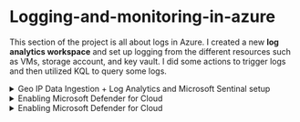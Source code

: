 # Logging-and-monitoring-in-azure
This section of the project is all about logs in Azure. 
I created a new **log analytics workspace** and set up  logging from the different resources
such as VMs, storage account, and key vault. I did some actions to trigger logs and then utilized KQL to query some logs.

<details><summary>Geo IP Data Ingestion + Log Analytics and Microsoft Sentinal setup</summary><br>
  
  In this lab, I created a data analytics workspace in Azure. I also created a watchlist inside of azure
  sentinal. This watchlist represents a big list of network blocks with corresponding latitude, longtitude, city, and country    name. It will be used to derive geo locations from IP addresses from attackers.

 # **Creating a log analytics workspace (log aggregator)**

  ![image](https://github.com/user-attachments/assets/855e0245-b0be-4a5a-af11-05b25d08ad68)

  ![image](https://github.com/user-attachments/assets/68b32b5c-eae5-44b9-8536-838b74dffb46)<br>

  

#  **Setting up sentinal and connecting it to the log analytics workspace**

  ![image](https://github.com/user-attachments/assets/f2861169-fc84-4bd3-9b50-b5bbc320506e)

  ![image](https://github.com/user-attachments/assets/153836db-039c-46a0-8583-48749434b74c)

  ![image](https://github.com/user-attachments/assets/3ea125e6-219f-4c8c-8a1a-1645f1b6e9f9)<br>

  

 # **Creating a new watchlist**

  ![image](https://github.com/user-attachments/assets/625fa34c-1c9c-481a-b8fb-76d94c6f3543)

  
  ![image](https://github.com/user-attachments/assets/ccb16ed9-0b65-4da5-a231-cd5a4946d128)

  
  ![image](https://github.com/user-attachments/assets/66e114b0-b180-49f1-9e2e-a9a7322dcce4)<br>

  
  

#  **Trying to query in log analytics**

  ![image](https://github.com/user-attachments/assets/aa7713c7-7938-436e-9bd9-0c0ae4809683)

  ![image](https://github.com/user-attachments/assets/37a961c6-ea7c-4148-8069-f1fd0694dd76)
</details>

<details><summary>Enabling Microsoft Defender for Cloud</summary><br>

  In this lab, I enabled **Microsoft Defender for Cloud (MDC)**. MDC gives a high-level overview of azure environment 
  in terms of security. It also allows us to take logs from virtual machines and ingest them into the **Log Analytics Workspace**.

  # Enable MDC for Log Analytics Workspace

  ## **Enable MDC plans for VMs and SQL instances on VMs**

  ![image](https://github.com/user-attachments/assets/ead498c7-7189-4d83-b8c7-c04a7372158d)

  ![image](https://github.com/user-attachments/assets/89939090-224e-4dbc-8b2e-e2a8c30d2a44)

  ![image](https://github.com/user-attachments/assets/4a0c2c3b-268b-44bc-8698-eefb69fb3642)

  ## **Enable MDC for subscription**

  ![image](https://github.com/user-attachments/assets/ba895236-e2f4-43f2-9bcd-1eed4b4f88e5)

  ![image](https://github.com/user-attachments/assets/016876ba-49e0-4f05-a1a7-ed407570defd)

  ## **Enable MDC for cloud continuous export**

  This will export alerts into log analytics workspace

  ![image](https://github.com/user-attachments/assets/122039f8-780e-4adb-8792-a640ebb44322)

  ![image](https://github.com/user-attachments/assets/b7d023fd-ad76-4d58-993b-15a61b824f87)

</details>

<details><summary>Enabling Microsoft Defender for Cloud</summary><br>

  Collecting logs from VMs in Azure is different from other resourcesbecause VMs
  require agents to be installed and configured to enable logging and monitoring.

  # **Creating a storage account in Azure**

  ![image](https://github.com/user-attachments/assets/56315839-8967-41ee-8684-4e803e455598)

  ![image](https://github.com/user-attachments/assets/7e377dd6-d41d-4fc8-90af-5883a2281592)

  # **Enabling flow logs for both network security groups (NSGs)**

  ![image](https://github.com/user-attachments/assets/eb981564-66b2-4481-b949-273f9b9122fd)

  ![image](https://github.com/user-attachments/assets/73e62bba-3267-4226-b841-b2e097b383a0)

  ![image](https://github.com/user-attachments/assets/019646d4-17f7-476f-baab-e301702edf40)

  # **Configuring data collection rules within the log analytics workspace**

  The data collection rule will worl in conjunction with defender for cloud and the agents installed on the VMs to specify 
  which logs (system, security, application) from the VMs to forward to the log analytics workspace.

  ![image](https://github.com/user-attachments/assets/26122274-a01a-49b1-a3c9-f364f81199e3)

  ![image](https://github.com/user-attachments/assets/416cecf4-586d-4ae2-8e74-691b13075e24)

  ![image](https://github.com/user-attachments/assets/71ebd780-24fc-48c7-9e5b-a5236320c7f6)

  ![image](https://github.com/user-attachments/assets/33d6150d-ee30-4c94-9624-315f8911a719)

![image](https://github.com/user-attachments/assets/97336654-e87c-4ddd-965e-6af9604d6b84)

![image](https://github.com/user-attachments/assets/bb6b29f2-3a4d-4199-a93b-0c2aae13caa8)

![image](https://github.com/user-attachments/assets/762d5466-576d-4fa2-a224-2b24c50d9a3e)

# **Manually installing the log analytics agent on both windows VM and Linux VM**

  ## **Windows VM**

  I downloaded the agent inside of windows VM andconnected it to the log analytics

  ![image](https://github.com/user-attachments/assets/744cbdea-2e25-4bca-9405-4b312a827331)

  ## **Linux VM**

  To install the agent on Linux VM, I first lgged into the VM using SSH

  ![image](https://github.com/user-attachments/assets/36e658f1-089e-41de-a4e0-0cceb90cf0cc)

  Them I copied the command to install the agent

  ![image](https://github.com/user-attachments/assets/1cc7e8be-8c4f-4434-b1a6-e1349b3f82a8)

  ![image](https://github.com/user-attachments/assets/996a4fa0-c6c5-4ecd-b4f7-972f7cc59865)

  ![image](https://github.com/user-attachments/assets/eff5d73c-0882-42d2-8d7f-048d7c9cf6ed)

# **Query log analytics for logs from VMs and NSGs**

![image](https://github.com/user-attachments/assets/f5db76c8-8b3d-4f0d-b25d-ba27297bbc01)









  


</details>

